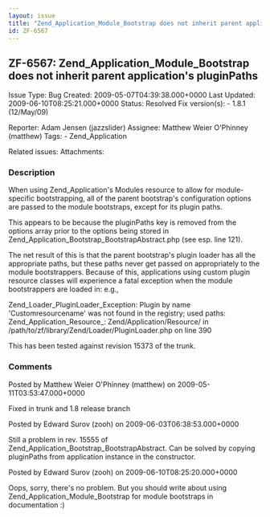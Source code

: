 ```yaml
---
layout: issue
title: "Zend_Application_Module_Bootstrap does not inherit parent application's pluginPaths"
id: ZF-6567
---
```


ZF-6567: Zend\_Application\_Module\_Bootstrap does not inherit parent application's pluginPaths
-----------------------------------------------------------------------------------------------

 Issue Type: Bug Created: 2009-05-07T04:39:38.000+0000 Last Updated: 2009-06-10T08:25:21.000+0000 Status: Resolved Fix version(s): - 1.8.1 (12/May/09)
 
 Reporter:  Adam Jensen (jazzslider)  Assignee:  Matthew Weier O'Phinney (matthew)  Tags: - Zend\_Application
 
 Related issues: 
 Attachments: 
### Description

When using Zend\_Application's Modules resource to allow for module-specific bootstrapping, all of the parent bootstrap's configuration options are passed to the module bootstraps, except for its plugin paths.

This appears to be because the pluginPaths key is removed from the options array prior to the options being stored in Zend\_Application\_Bootstrap\_BootstrapAbstract.php (see esp. line 121).

The net result of this is that the parent bootstrap's plugin loader has all the appropriate paths, but these paths never get passed on appropriately to the module bootstrappers. Because of this, applications using custom plugin resource classes will experience a fatal exception when the module bootstrappers are loaded in: e.g.,

Zend\_Loader\_PluginLoader\_Exception: Plugin by name 'Customresourcename' was not found in the registry; used paths: Zend\_Application\_Resource\_: Zend/Application/Resource/ in /path/to/zf/library/Zend/Loader/PluginLoader.php on line 390

This has been tested against revision 15373 of the trunk.

 

 

### Comments

Posted by Matthew Weier O'Phinney (matthew) on 2009-05-11T03:53:47.000+0000

Fixed in trunk and 1.8 release branch

 

 

Posted by Edward Surov (zooh) on 2009-06-03T06:38:53.000+0000

Still a problem in rev. 15555 of Zend\_Application\_Bootstrap\_BootstrapAbstract. Can be solved by copying pluginPaths from application instance in the constructor.

 

 

Posted by Edward Surov (zooh) on 2009-06-10T08:25:20.000+0000

Oops, sorry, there's no problem. But you should write about using Zend\_Application\_Module\_Bootstrap for module bootstraps in documentation :)

 

 